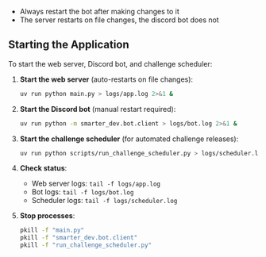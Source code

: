 - Always restart the bot after making changes to it
- The server restarts on file changes, the discord bot does not

## Starting the Application

To start the web server, Discord bot, and challenge scheduler:

1. **Start the web server** (auto-restarts on file changes):
   ```bash
   uv run python main.py > logs/app.log 2>&1 &
   ```

2. **Start the Discord bot** (manual restart required):
   ```bash
   uv run python -m smarter_dev.bot.client > logs/bot.log 2>&1 &
   ```

3. **Start the challenge scheduler** (for automated challenge releases):
   ```bash
   uv run python scripts/run_challenge_scheduler.py > logs/scheduler.log 2>&1 &
   ```

4. **Check status**:
   - Web server logs: `tail -f logs/app.log`
   - Bot logs: `tail -f logs/bot.log`
   - Scheduler logs: `tail -f logs/scheduler.log`

5. **Stop processes**:
   ```bash
   pkill -f "main.py"
   pkill -f "smarter_dev.bot.client"
   pkill -f "run_challenge_scheduler.py"
   ```